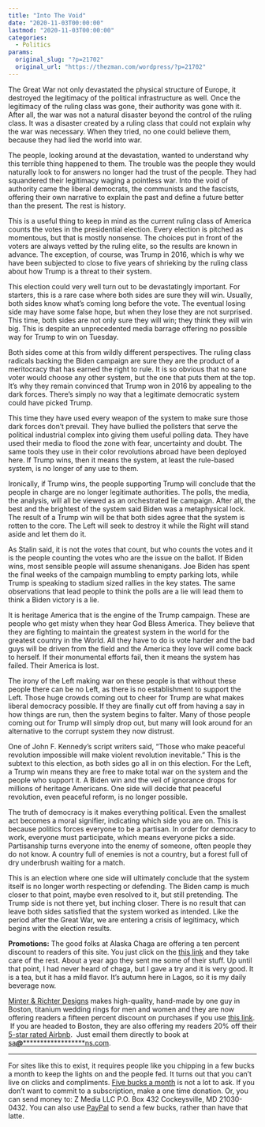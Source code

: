 ```yaml
---
title: "Into The Void"
date: "2020-11-03T00:00:00"
lastmod: "2020-11-03T00:00:00"
categories:
  - Politics
params:
  original_slug: "?p=21702"
  original_url: "https://thezman.com/wordpress/?p=21702"
---
```


The Great War not only devastated the physical structure of Europe, it
destroyed the legitimacy of the political infrastructure as well. Once
the legitimacy of the ruling class was gone, their authority was gone
with it. After all, the war was not a natural disaster beyond the
control of the ruling class. It was a disaster created by a ruling class
that could not explain why the war was necessary. When they tried, no
one could believe them, because they had lied the world into war.

The people, looking around at the devastation, wanted to understand why
this terrible thing happened to them. The trouble was the people they
would naturally look to for answers no longer had the trust of the
people. They had squandered their legitimacy waging a pointless
war. Into the void of authority came the liberal democrats, the
communists and the fascists, offering their own narrative to explain the
past and define a future better than the present. The rest is history.

This is a useful thing to keep in mind as the current ruling class of
America counts the votes in the presidential election. Every election is
pitched as momentous, but that is mostly nonsense. The choices put in
front of the voters are always vetted by the ruling elite, so the
results are known in advance. The exception, of course, was Trump in
2016, which is why we have been subjected to close to five years of
shrieking by the ruling class about how Trump is a threat to their
system.

This election could very well turn out to be devastatingly important.
For starters, this is a rare case where both sides are sure they will
win. Usually, both sides know what’s coming long before the vote. The
eventual losing side may have some false hope, but when they lose they
are not surprised. This time, both sides are not only sure they will
win; they think they will win big. This is despite an unprecedented
media barrage offering no possible way for Trump to win on Tuesday.

Both sides come at this from wildly different perspectives. The ruling
class radicals backing the Biden campaign are sure they are the product
of a meritocracy that has earned the right to rule. It is so obvious
that no sane voter would choose any other system, but the one that puts
them at the top. It’s why they remain convinced that Trump won in 2016
by appealing to the dark forces. There’s simply no way that a legitimate
democratic system could have picked Trump.

This time they have used every weapon of the system to make sure those
dark forces don’t prevail. They have bullied the pollsters that serve
the political industrial complex into giving them useful polling data.
They have used their media to flood the zone with fear, uncertainty and
doubt. The same tools they use in their color revolutions abroad have
been deployed here. If Trump wins, then it means the system, at least
the rule-based system, is no longer of any use to them.

Ironically, if Trump wins, the people supporting Trump will conclude
that the people in charge are no longer legitimate authorities. The
polls, the media, the analysis, will all be viewed as an orchestrated
lie campaign. After all, the best and the brightest of the system said
Biden was a metaphysical lock. The result of a Trump win will be that
both sides agree that the system is rotten to the core. The Left will
seek to destroy it while the Right will stand aside and let them do it.

As Stalin said, it is not the votes that count, but who counts the votes
and it is the people counting the votes who are the issue on the ballot.
If Biden wins, most sensible people will assume shenanigans. Joe Biden
has spent the final weeks of the campaign mumbling to empty parking
lots, while Trump is speaking to stadium sized rallies in the key
states. The same observations that lead people to think the polls are a
lie will lead them to think a Biden victory is a lie.

It is heritage America that is the engine of the Trump campaign. These
are people who get misty when they hear God Bless America. They believe
that they are fighting to maintain the greatest system in the world for
the greatest country in the World. All they have to do is vote harder
and the bad guys will be driven from the field and the America they love
will come back to herself. If their monumental efforts fail, then it
means the system has failed. Their America is lost.

The irony of the Left making war on these people is that without these
people there can be no Left, as there is no establishment to support the
Left. Those huge crowds coming out to cheer for Trump are what makes
liberal democracy possible. If they are finally cut off from having a
say in how things are run, then the system begins to falter. Many of
those people coming out for Trump will simply drop out, but many will
look around for an alternative to the corrupt system they now distrust.

One of John F. Kennedy’s script writers said, “Those who make peaceful
revolution impossible will make violent revolution inevitable.” This is
the subtext to this election, as both sides go all in on this election.
For the Left, a Trump win means they are free to make total war on the
system and the people who support it. A Biden win and the veil of
ignorance drops for millions of heritage Americans. One side will decide
that peaceful revolution, even peaceful reform, is no longer possible.

The truth of democracy is it makes everything political. Even the
smallest act becomes a moral signifier, indicating which side you are
on. This is because politics forces everyone to be a partisan. In order
for democracy to work, everyone must participate, which means everyone
picks a side. Partisanship turns everyone into the enemy of someone,
often people they do not know. A country full of enemies is not a
country, but a forest full of dry underbrush waiting for a match.

This is an election where one side will ultimately conclude that the
system itself is no longer worth respecting or defending. The Biden camp
is much closer to that point, maybe even resolved to it, but still
pretending. The Trump side is not there yet, but inching closer. There
is no result that can leave both sides satisfied that the system worked
as intended. Like the period after the Great War, we are entering a
crisis of legitimacy, which begins with the election results.

**Promotions:** The good folks at Alaska Chaga are offering a ten
percent discount to readers of this site. You just click on the
<a href="https://alaskachaga.us/discount/ZMAN" rel="noopener noreferrer"
target="_blank">this link</a> and they take care of the rest. About a
year ago they sent me some of their stuff. Up until that point, I had
never heard of chaga, but I gave a try and it is very good. It is a tea,
but it has a mild flavor. It’s autumn here in Lagos, so it is my daily
beverage now.

<a href="https://www.minterandrichterdesigns.com/"
rel="noreferrer nofollow noopener" target="_blank">Minter &amp; Richter
Designs</a> makes high-quality, hand-made by one guy in Boston, titanium
wedding rings for men and women and they are now offering readers a
fifteen percent discount on purchases if you use
<a href="https://www.minterandrichterdesigns.com/discount/ZMAN"
rel="noreferrer nofollow noopener" target="_blank">this link</a>. 
 <span class="highlight"><span class="colour"><span class="font"><span class="size">If
you are headed to Boston, they are also offering my readers 20% off
their <a
href="https://www.airbnb.com/users/7988017/listings?user_id=7988017&amp;s=3"
rel="noopener noreferrer" target="_blank">5-star rated Airbnb</a>.  Just
email them directly to book at
<a href="mailto:sa***@*********************ns.com"
data-original-string="b2bCImEiZFEK2oSmT+PoTg==cb74c2KacwSoZcqM4ggepBxKGYhDtfBWnz29v+MzAIHNG3TMUGeGOrUdLeylLs/l2MT"><span
class="apbct-email-encoder"
data-original-string="eYgwWXt75I4c7yNDWhDQkw==cb7/qVvOpHQKDvOi/LiAnQadRAu6VFAICkCl1wlAKjsTKbL1s8qWCubQpn8qryc+umX"
title="This contact has been encoded by Anti-Spam by CleanTalk. Click to decode. To finish the decoding make sure that JavaScript is enabled in your browser.">sa<span
class="apbct-blur">***</span>@<span
class="apbct-blur">*********************</span>ns.com</span></a>.</span></span></span></span>

------------------------------------------------------------------------

For sites like this to exist, it requires people like you chipping in a
few bucks a month to keep the lights on and the people fed. It turns out
that you can’t live on clicks and compliments.
<a href="https://www.subscribestar.com/the-z-blog"
rel="noopener noreferrer" target="_blank">Five bucks a month</a> is not
a lot to ask. If you don’t want to commit to a subscription, make a one
time donation. Or, you can send money to: Z Media LLC P.O. Box 432
Cockeysville, MD 21030-0432. You can also use <a
href="https://www.paypal.com/cgi-bin/webscr?cmd=_s-xclick&amp;hosted_button_id=UDAS2Q8JYA6CN&amp;source=url"
rel="noopener noreferrer" target="_blank">PayPal</a> to send a few
bucks, rather than have that latte.
